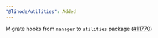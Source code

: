 ```yaml
---
"@linode/utilities": Added
---
```


Migrate hooks from `manager` to `utilities` package ([#11770](https://github.com/linode/manager/pull/11770))
